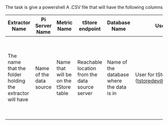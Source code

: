 The task is give a powershell A .CSV file that will have the following columns

| Extractor Name    | Pi Server Name          | Metric Name                           | tStore endpoint                                | Database Name                             | Username                                           | Password                                 | Tag filter                                                                                                         |
| --- | ----------------------- | ------------------------------------- | ---------------------------------------------- | ----------------------------------------- | -------------------------------------------------- | ---------------------------------------- | ------------------------------------------------------------------------------------------------------------------ |
| The name that the folder holding the extractor will have     | Name of the data source | Name that will be on the tStore table | Reachable location from the data source server | Name of the database where the data is in | User for tStore login<br>(tstoredev@transpara.com) | Password for tStore login (tStoreDev!22) | Regex, or Standard templating to filter all the tags that will get selected from the source (will be hardcoded fo) |

